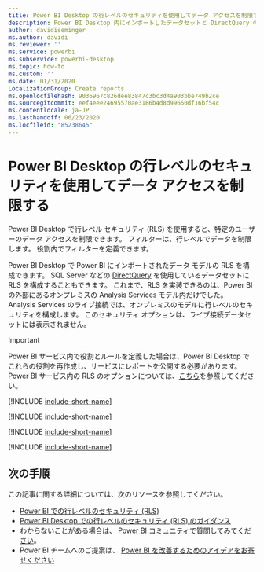 ```yaml
---
title: Power BI Desktop の行レベルのセキュリティを使用してデータ アクセスを制限する
description: Power BI Desktop 内にインポートしたデータセットと DirectQuery の行レベルのセキュリティを構成する方法。
author: davidiseminger
ms.author: davidi
ms.reviewer: ''
ms.service: powerbi
ms.subservice: powerbi-desktop
ms.topic: how-to
ms.custom: ''
ms.date: 01/31/2020
LocalizationGroup: Create reports
ms.openlocfilehash: 9036967c826dee83847c3bc3d4a903bbe749b2ce
ms.sourcegitcommit: eef4eee24695570ae3186b4d8d99660df16bf54c
ms.contentlocale: ja-JP
ms.lasthandoff: 06/23/2020
ms.locfileid: "85238645"
---
```

# <a name="restrict-data-access-with-row-level-security-rls-for-power-bi-desktop"></a>Power BI Desktop の行レベルのセキュリティを使用してデータ アクセスを制限する

Power BI Desktop で行レベル セキュリティ (RLS) を使用すると、特定のユーザーのデータ アクセスを制限できます。 フィルターは、行レベルでデータを制限します。 役割内でフィルターを定義できます。

Power BI Desktop で Power BI にインポートされたデータ モデルの RLS を構成できます。 SQL Server などの [DirectQuery](../connect-data/desktop-use-directquery.md) を使用しているデータセットに RLS を構成することもできます。 これまで、RLS を実装できるのは、Power BI の外部にあるオンプレミスの Analysis Services モデル内だけでした。 Analysis Services のライブ接続では、オンプレミスのモデルに行レベルのセキュリティを構成します。 このセキュリティ オプションは、ライブ接続データセットには表示されません。

> [!IMPORTANT]
> Power BI サービス内で役割とルールを定義した場合は、Power BI Desktop でこれらの役割を再作成し、サービスにレポートを公開する必要があります。 Power BI サービス内の RLS のオプションについては、[こちら](../admin/service-admin-rls.md)を参照してください。

[!INCLUDE [include-short-name](../includes/rls-desktop-define-roles.md)]

[!INCLUDE [include-short-name](../includes/rls-desktop-view-as-roles.md)]

[!INCLUDE [include-short-name](../includes/rls-limitations.md)]

[!INCLUDE [include-short-name](../includes/rls-faq.md)]

## <a name="next-steps"></a>次の手順

この記事に関する詳細については、次のリソースを参照してください。

- [Power BI での行レベルのセキュリティ (RLS)](../admin/service-admin-rls.md)
- [Power BI Desktop での行レベルのセキュリティ (RLS) のガイダンス](../guidance/rls-guidance.md)
- わからないことがある場合は、 [Power BI コミュニティで質問してみてください](https://community.powerbi.com/)。
- Power BI チームへのご提案は、 [Power BI を改善するためのアイデアをお寄せください](https://ideas.powerbi.com/)

